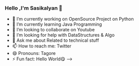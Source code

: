 ### Hello ,I'm Sasikalyan 👋

- 🔭 I’m currently working on OpenSource Project on Python
- 🌱 I’m currently learning Java Programming
- 👯 I’m looking to collaborate on Youtube
- 🤔 I’m looking for help with DataStructures & Algo
- 💬 Ask me about Related to technical stuff
- 📫 How to reach me: Twitter
- 😄 Pronouns: Tagore
- ⚡ Fun fact: Hello World😋
-->
